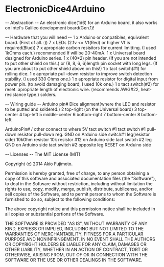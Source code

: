 ElectronicDice4Arduino
======================


--  Abstraction  --
An electronic dice(1d6) for an Arduino board, it also works on Intel's Galileo development board(Gen.1)!


--  Hardware that you will need  --
1 x Arduino or conpatibles, equivalent board. (First of all. :)) 
7 x LEDs (2.1v <= Vf(Red) or higher Vf is required(Blue))
7 x apropriate carbon resisitors for current limitting. (I used 1kOhms each.) recommended If will be 20-40mA.
1 x Universal board designed for Arduino series.
1 x (40*2) pin header. (If you are not intended to put other shield on this.)
or (8, 8, 6, 6)length pin socket with long legs.  (If you are about to put other shield above on this!)
1 x tact switch(#1) for rolling dice.
1 x apropriate pull-down resistor to improve switch detection stability.  (I used 330 Ohms one.)
1 x apropriate resistor for digital input from power pin. (to avoid damaging board, I used 10k one.)
1 x tact switch(#2) for reset.
apropriate length of electronic wire. (recommends AWG#22, heat-resistance type.)
solders.

-- Wiring guide --
Arduino pin#      Dice alignment(where the LED and resistor to be putted and soldered.)
2                 top-right (on the Universal board)
3                 top-center
4                 top-left
5                 middle-center
6                 bottom-right
7                 bottom-center
8                 bottom-left

ArduinoPin# / other         connect to where
5V                          tact switch #1
tact switch #1              pull-down resistor
pull-down reg.              GND on Arduino side
switch#1 leg(resistor side) 10kOhm resistor
10k resistor                #12 on Arduino side
tact switch #2 leg          GND on Arduino side
tact switch #2 opposite leg RESET on Arduino side


--  Licenses  --
The MIT License (MIT)

Copyright (c) 2014 Akio Fujimoto.

Permission is hereby granted, free of charge, to any person obtaining a copy
of this software and associated documentation files (the "Software"), to deal
in the Software without restriction, including without limitation the rights
to use, copy, modify, merge, publish, distribute, sublicense, and/or sell
copies of the Software, and to permit persons to whom the Software is
furnished to do so, subject to the following conditions:

The above copyright notice and this permission notice shall be included in
all copies or substantial portions of the Software.

THE SOFTWARE IS PROVIDED "AS IS", WITHOUT WARRANTY OF ANY KIND, EXPRESS OR
IMPLIED, INCLUDING BUT NOT LIMITED TO THE WARRANTIES OF MERCHANTABILITY,
FITNESS FOR A PARTICULAR PURPOSE AND NONINFRINGEMENT. IN NO EVENT SHALL THE
AUTHORS OR COPYRIGHT HOLDERS BE LIABLE FOR ANY CLAIM, DAMAGES OR OTHER
LIABILITY, WHETHER IN AN ACTION OF CONTRACT, TORT OR OTHERWISE, ARISING FROM,
OUT OF OR IN CONNECTION WITH THE SOFTWARE OR THE USE OR OTHER DEALINGS IN
THE SOFTWARE.
